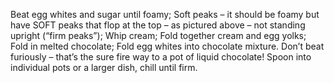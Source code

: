 Beat egg whites and sugar until foamy;
Soft peaks – it should be foamy but have SOFT peaks that flop at the top – as pictured above – not standing upright (“firm peaks”);
Whip cream;
Fold together cream and egg yolks;
Fold in melted chocolate;
Fold egg whites into chocolate mixture. Don’t beat furiously – that’s the sure fire way to a pot of liquid chocolate!
Spoon into individual pots or a larger dish, chill until firm.